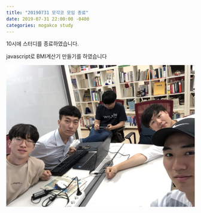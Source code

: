 ```yaml
---
title: "20190731 모각코 모임 종료"
date: 2019-07-31 22:00:00 -0400
categories: mogakco study
---
```

10시에 스터디를 종료하였습니다.

javascript로 BMI계산기 만들기를 하였습니다

![study_20190731_end](/assets/images/mogakco_06/20190731_end.jpg)
